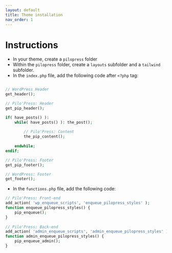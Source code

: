 ```yaml
---
layout: default
title: Theme installation
nav_order: 1
---
```


# Instructions

- In your theme, create a `pilopress` folder
- Within the `pilopress` folder, create a `layouts` subfolder and a `tailwind` subfolder.
- In the `index.php` file, add the following code after `<?php` tag:  


```php

// WordPress Header
get_header(); 

// Pilo'Press: Header
get_pip_header();

if( have_posts() ):
    while( have_posts() ): the_post();
        
        // Pilo'Press: Content
        the_pip_content();
        
    endwhile;
endif;

// Pilo'Press: Footer
get_pip_footer();

// WordPress: Footer
get_footer();
```

- In the `functions.php` file, add the following code:


```php
// Pilo'Press: Front-end
add_action( 'wp_enqueue_scripts', 'enqueue_pilopress_styles' );
function enqueue_pilopress_styles() {
    pip_enqueue();
}
 
// Pilo'Press: Back-end
add_action( 'admin_enqueue_scripts', 'admin_enqueue_pilopress_styles' );
function admin_enqueue_pilopress_styles() {
    pip_enqueue_admin();
}
```
